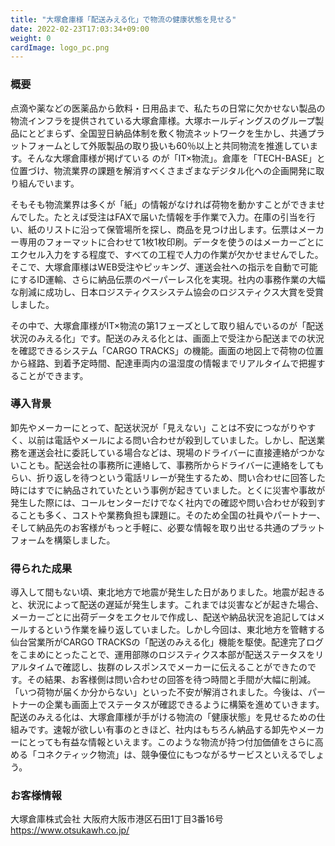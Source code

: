 ```yaml
---
title: "大塚倉庫様「配送みえる化」で物流の健康状態を見せる"
date: 2022-02-23T17:03:34+09:00
weight: 0
cardImage: logo_pc.png
---
```


### 概要
点滴や薬などの医薬品から飲料・日用品まで、私たちの日常に欠かせない製品の物流インフラを提供されている大塚倉庫様。大塚ホールディングスのグループ製品にとどまらず、全国翌日納品体制を敷く物流ネットワークを生かし、共通プラットフォームとして外販製品の取り扱いも60％以上と共同物流を推進しています。そんな大塚倉庫様が掲げている
のが「IT×物流」。倉庫を「TECH-BASE」と位置づけ、物流業界の課題を解消すべくさまざまなデジタル化への企画開発に取り組んでいます。

そもそも物流業界は多くが「紙」の情報がなければ荷物を動かすことができませんでした。たとえば受注はFAXで届いた情報を手作業で入力。在庫の引当を行い、紙のリストに沿って保管場所を探し、商品を見つけ出します。伝票はメーカー専用のフォーマットに合わせて1枚1枚印刷。データを使うのはメーカーごとにエクセル入力をする程度で、すべての工程で人力の作業が欠かせませんでした。そこで、大塚倉庫様はWEB受注やピッキング、運送会社への指示を自動で可能にするID運輸、さらに納品伝票のペーパーレス化を実現。社内の事務作業の大幅な削減に成功し、日本ロジスティクスシステム協会のロジスティクス大賞を受賞しました。

その中で、大塚倉庫様がIT×物流の第1フェーズとして取り組んでいるのが「配送状況のみえる化」です。配送のみえる化とは、画面上で受注から配送までの状況を確認できるシステム「CARGO TRACKS」の機能。画面の地図上で荷物の位置から経路、到着予定時間、配達車両内の温湿度の情報までリアルタイムで把握することができます。

### 導⼊背景
卸先やメーカーにとって、配送状況が「見えない」ことは不安につながりやすく、以前は電話やメールによる問い合わせが殺到していました。しかし、配送業務を運送会社に委託している場合などは、現場のドライバーに直接連絡がつかないことも。配送会社の事務所に連絡して、事務所からドライバーに連絡をしてもらい、折り返しを待つという電話リレーが発生するため、問い合わせに回答した時にはすでに納品されていたという事例が起きていました。とくに災害や事故が発生した際には、コールセンターだけでなく社内での確認や問い合わせが殺到することも多く、コストや業務負担も課題に。そのため全国の社員やパートナー、そして納品先のお客様がもっと手軽に、必要な情報を取り出せる共通のプラットフォームを構築しました。

### 得られた成果
導入して間もない頃、東北地方で地震が発生した日がありました。地震が起きると、状況によって配送の遅延が発生します。これまでは災害などが起きた場合、メーカーごとに出荷データをエクセルで作成し、配送や納品状況を追記してはメールするという作業を繰り返していました。しかし今回は、東北地方を管轄する仙台営業所がCARGO TRACKSの「配送のみえる化」機能を駆使。配達完了ログをこまめにとったことで、運用部隊のロジスティクス本部が配送ステータスをリアルタイムで確認し、抜群のレスポンスでメーカーに伝えることができたのです。その結果、お客様側は問い合わせの回答を待つ時間と手間が大幅に削減。「いつ荷物が届くか分からない」といった不安が解消されました。今後は、パートナーの企業も画面上でステータスが確認できるように構築を進めていきます。
配送のみえる化は、大塚倉庫様が手がける物流の「健康状態」を見せるための仕組みです。速報が欲しい有事のときほど、社内はもちろん納品する卸先やメーカーにとっても有益な情報といえます。このような物流が持つ付加価値をさらに高める「コネクティック物流」は、競争優位にもつながるサービスといえるでしょう。

### お客様情報
大塚倉庫株式会社
大阪府大阪市港区石田1丁目3番16号
https://www.otsukawh.co.jp/